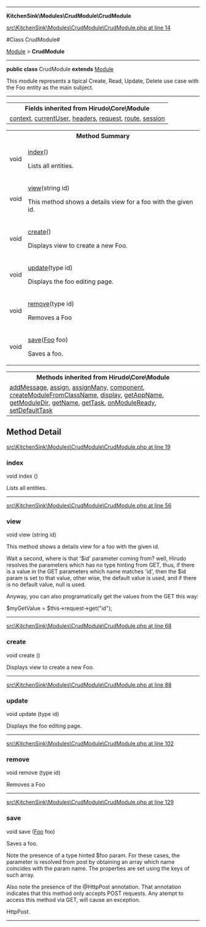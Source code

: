 

- - -

**KitchenSink\Modules\CrudModule\CrudModule**


<a href="https://github.com/JeyDotC/Hirudo/blob/master/src/KitchenSink/Modules/CrudModule/CrudModule.php#L14" target='_blank'>src\KitchenSink\Modules\CrudModule\CrudModule.php at line 14</a>

#Class CrudModule#

<a href="https://github.com/JeyDotC/Hirudo-docs/blob/master/Hirudo/Core/Module.md">Module</a>
 &gt; **CrudModule**




- - -

<p><strong>public  class</strong> <span>CrudModule</span>
<strong>extends</strong> <a href="https://github.com/JeyDotC/Hirudo-docs/blob/master/Hirudo/Core/Module.md">Module</a>

</p>

<div class="comment" id="overview_description"><p>This module represents a tipical Create, Read, Update, Delete use case with the
Foo entity as the main subject.</p></div>



<hr />

<table class="inherit">
<tr><th colspan="2">Fields inherited from Hirudo\Core\Module</th></tr>
<tr><td><a href="https://github.com/JeyDotC/Hirudo-docs/blob/master/Hirudo/Core/Module.md#context">context</a>, <a href="https://github.com/JeyDotC/Hirudo-docs/blob/master/Hirudo/Core/Module.md#currentuser">currentUser</a>, <a href="https://github.com/JeyDotC/Hirudo-docs/blob/master/Hirudo/Core/Module.md#headers">headers</a>, <a href="https://github.com/JeyDotC/Hirudo-docs/blob/master/Hirudo/Core/Module.md#request">request</a>, <a href="https://github.com/JeyDotC/Hirudo-docs/blob/master/Hirudo/Core/Module.md#route">route</a>, <a href="https://github.com/JeyDotC/Hirudo-docs/blob/master/Hirudo/Core/Module.md#session">session</a></td></tr></table>

<table id="summary_method">
<tr><th colspan="2">Method Summary</th></tr>
<tr>
<td><span class='k'></span> <span class='nx'>void</span></td>
<td class="description"><p class="name"><a href="#index">index</a>()</p><p class="description">Lists all entities.</p></td>
</tr>
<tr>
<td><span class='k'></span> <span class='nx'>void</span></td>
<td class="description"><p class="name"><a href="#view">view</a>(string id)</p><p class="description">This method shows a details view for a foo with the given id.
</p></td>
</tr>
<tr>
<td><span class='k'></span> <span class='nx'>void</span></td>
<td class="description"><p class="name"><a href="#create">create</a>()</p><p class="description">Displays view to create a new Foo.</p></td>
</tr>
<tr>
<td><span class='k'></span> <span class='nx'>void</span></td>
<td class="description"><p class="name"><a href="#update">update</a>(type id)</p><p class="description">Displays the foo editing page.</p></td>
</tr>
<tr>
<td><span class='k'></span> <span class='nx'>void</span></td>
<td class="description"><p class="name"><a href="#remove">remove</a>(type id)</p><p class="description">Removes a Foo</p></td>
</tr>
<tr>
<td><span class='k'></span> <span class='nx'>void</span></td>
<td class="description"><p class="name"><a href="#save">save</a>(<a href="https://github.com/JeyDotC/Hirudo-docs/blob/master/KitchenSink/Models/Entities/Foo.md">Foo</a> foo)</p><p class="description">Saves a foo.
</p></td>
</tr>
</table>

<table class="inherit">
<tr><th colspan="2">Methods inherited from Hirudo\Core\Module</th></tr>
<tr><td><a href="https://github.com/JeyDotC/Hirudo-docs/blob/master/Hirudo/Core/Module.md#addmessage">addMessage</a>, <a href="https://github.com/JeyDotC/Hirudo-docs/blob/master/Hirudo/Core/Module.md#assign">assign</a>, <a href="https://github.com/JeyDotC/Hirudo-docs/blob/master/Hirudo/Core/Module.md#assignmany">assignMany</a>, <a href="https://github.com/JeyDotC/Hirudo-docs/blob/master/Hirudo/Core/Module.md#component">component</a>, <a href="https://github.com/JeyDotC/Hirudo-docs/blob/master/Hirudo/Core/Module.md#createmodulefromclassname">createModuleFromClassName</a>, <a href="https://github.com/JeyDotC/Hirudo-docs/blob/master/Hirudo/Core/Module.md#display">display</a>, <a href="https://github.com/JeyDotC/Hirudo-docs/blob/master/Hirudo/Core/Module.md#getappname">getAppName</a>, <a href="https://github.com/JeyDotC/Hirudo-docs/blob/master/Hirudo/Core/Module.md#getmoduledir">getModuleDir</a>, <a href="https://github.com/JeyDotC/Hirudo-docs/blob/master/Hirudo/Core/Module.md#getname">getName</a>, <a href="https://github.com/JeyDotC/Hirudo-docs/blob/master/Hirudo/Core/Module.md#gettask">getTask</a>, <a href="https://github.com/JeyDotC/Hirudo-docs/blob/master/Hirudo/Core/Module.md#onmoduleready">onModuleReady</a>, <a href="https://github.com/JeyDotC/Hirudo-docs/blob/master/Hirudo/Core/Module.md#setdefaulttask">setDefaultTask</a></td></tr></table>

<h2 id="detail_method">Method Detail</h2>

<a href="https://github.com/JeyDotC/Hirudo/blob/master/src/KitchenSink/Modules/CrudModule/CrudModule.php#L19" target='_blank'>src\KitchenSink\Modules\CrudModule\CrudModule.php at line 19</a>

<h3 id="index()">index</h3>
<span class='k'></span> <span class='nx'>void</span> <span class='nf'>index</span> ()

<div class="details">
<p>Lists all entities.</p>
</div>

- - -


<a href="https://github.com/JeyDotC/Hirudo/blob/master/src/KitchenSink/Modules/CrudModule/CrudModule.php#L56" target='_blank'>src\KitchenSink\Modules\CrudModule\CrudModule.php at line 56</a>

<h3 id="view()">view</h3>
<span class='k'></span> <span class='nx'>void</span> <span class='nf'>view</span> (string id)

<div class="details">
<p>This method shows a details view for a foo with the given id.</p><p>Wait a second, where is that '$id' parameter coming from? well, Hirudo
resolves the parameters which has no type hinting from GET, thus, if there
is a value in the GET parameters which name matches 'id', then the $id param
is set to that value, other wise, the default value is used, and if there is no
default value, null is used.</p><p>Anyway, you can also programatically get the values from the GET this way:</p><p>$myGetValue = $this->request->get("id");</p>
</div>

- - -


<a href="https://github.com/JeyDotC/Hirudo/blob/master/src/KitchenSink/Modules/CrudModule/CrudModule.php#L68" target='_blank'>src\KitchenSink\Modules\CrudModule\CrudModule.php at line 68</a>

<h3 id="create()">create</h3>
<span class='k'></span> <span class='nx'>void</span> <span class='nf'>create</span> ()

<div class="details">
<p>Displays view to create a new Foo.</p>
</div>

- - -


<a href="https://github.com/JeyDotC/Hirudo/blob/master/src/KitchenSink/Modules/CrudModule/CrudModule.php#L88" target='_blank'>src\KitchenSink\Modules\CrudModule\CrudModule.php at line 88</a>

<h3 id="update()">update</h3>
<span class='k'></span> <span class='nx'>void</span> <span class='nf'>update</span> (type id)

<div class="details">
<p>Displays the foo editing page.</p>
</div>

- - -


<a href="https://github.com/JeyDotC/Hirudo/blob/master/src/KitchenSink/Modules/CrudModule/CrudModule.php#L102" target='_blank'>src\KitchenSink\Modules\CrudModule\CrudModule.php at line 102</a>

<h3 id="remove()">remove</h3>
<span class='k'></span> <span class='nx'>void</span> <span class='nf'>remove</span> (type id)

<div class="details">
<p>Removes a Foo</p>
</div>

- - -


<a href="https://github.com/JeyDotC/Hirudo/blob/master/src/KitchenSink/Modules/CrudModule/CrudModule.php#L129" target='_blank'>src\KitchenSink\Modules\CrudModule\CrudModule.php at line 129</a>

<h3 id="save()">save</h3>
<span class='k'></span> <span class='nx'>void</span> <span class='nf'>save</span> (<a href="https://github.com/JeyDotC/Hirudo-docs/blob/master/KitchenSink/Models/Entities/Foo.md">Foo</a> foo)

<div class="details">
<p>Saves a foo.</p><p>Note the presence of a type hinted $foo param. For these cases, the parameter
is resolved from post by obtaining an array which name coincides with the
param name. The properties are set using the keys of such array.</p><p>Also note the presence of the @HttpPost annotation. That annotation indicates
that this method only accepts POST requests. Any atempt to access this method
via GET, will cause an exception.</p><dl>
<dt>HttpPost.</dt>
</dl>

</div>

- - -

